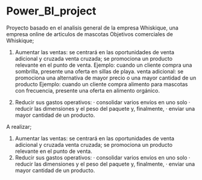 # Power_BI_project
Proyecto basado en el analisis general de la empresa Whiskique, una empresa online de articulos de mascotas
Objetivos comerciales de Whiskique;
1. Aumentar las ventas: se centrará en las oportunidades de venta adicional y cruzada
venta cruzada; se promociona un producto relevante en el punto de venta. 
Ejemplo: cuando un cliente compra una sombrilla, presente una oferta en sillas de playa.
venta adicional: se promociona una alternativa de mayor precio o una mayor cantidad de un producto
Ejemplo: cuando un cliente compra alimento para mascotas con frecuencia, presente una oferta en alimento orgánico.

2. Reducir sus gastos operativos: 
· consolidar varios envíos en uno solo 
· reducir las dimensiones y el peso del paquete y, finalmente, 
· enviar una mayor cantidad de un producto.

A realizar;
1. Aumentar las ventas: se centrará en las oportunidades de venta adicional y cruzada
venta cruzada; se promociona un producto relevante en el punto de venta.
2. Reducir sus gastos operativos: 
· consolidar varios envíos en uno solo 
· reducir las dimensiones y el peso del paquete y, finalmente, 
· enviar una mayor cantidad de un producto.
